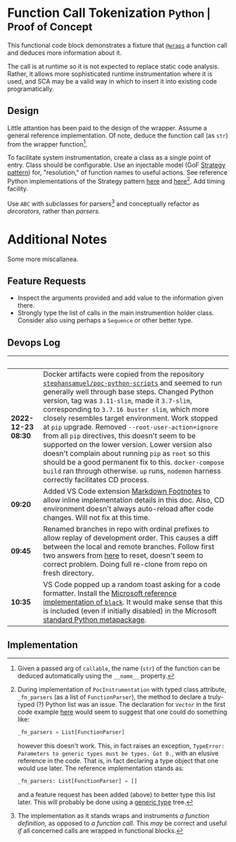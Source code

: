 # Function Call Tokenization <small>Python | Proof of Concept</small>

This functional code block demonstrates a fixture that [`@wraps`](https://docs.python.org/3/library/functools.html#functools.wraps)
a function call and deduces more information about it.

The call is at runtime so it is not expected to replace static code analysis.
Rather, it allows more sophisticated runtime instrumentation where it is used,
and SCA may be a valid way in which to insert it into existing code
programatically.

## Design

Little attantion has been paid to the design of the wrapper. Assume a general
reference implementation. Of note, deduce the function call (as `str`) from the
wrapper function[^1].

To facilitate system instrumentation, create a class as a single point of
entry. Class should be configurable. Use an injectable model (GoF [Strategy pattern](https://www.gofpatterns.com/behavioral/patterns/strategy-pattern.php))
for, "resolution," of function names to useful actions. See reference Python
implementations of the Strategy pattern [here](https://www.geeksforgeeks.org/strategy-method-python-design-patterns/) and [here](https://www.giacomodebidda.com/posts/strategy-pattern-in-python/)[^2].
Add timing facility.

Use `ABC` with subclasses for parsers[^3] and conceptually refactor as
_decorators,_ rather than _parsers._


# Additional Notes

Some more miscallanea.

## Feature Requests

- Inspect the arguments provided and add value to the information given there.
- Strongly type the list of calls in the main instrumention holder class.
  Consider also using perhaps a `Sequence` or other better type.

## Devops Log

|&nbsp;|&nbsp;
|---|---
|**2022-12-23 08:30**|Docker artifacts were copied from the repository [`stephansamuel/poc-python-scripts`](https://github.com/stephansamuel/poc-python-scripts) and seemed to run generally well through base steps. Changed Python version, tag was `3.11-slim`, made it `3.7-slim`,  corresponding to `3.7.16 buster slim`, which more closely resembles target environment. Work stopped at `pip` upgrade. Removed `--root-user-action=ignore` from all `pip` directives, this doesn't seem to be supported on the lower version. Lower version also doesn't complain about running `pip` as `root` so this should be a good permanent fix to this. `docker-compose build` ran through otherwise. `up` runs, `nodemon` harness correctly facilitates CD process.
|**09:20**|Added VS Code extension [Markdown Footnotes](https://marketplace.visualstudio.com/items?itemName=bierner.markdown-footnotes) to allow inline implementation details in this doc. Also, CD environment doesn't always auto-reload after code changes. Will not fix at this time.
|**09:45**|Renamed branches in repo with ordinal prefixes to allow replay of development order. This causes a diff between the local and remote branches. Follow first two answers from [here](https://stackoverflow.com/questions/27157166/sync-all-branches-with-git) to reset, doesn't seem to correct problem. Doing full re-clone from repo on fresh directory.
|**10:35**|VS Code popped up a random toast asking for a code formatter. Install the [Microsoft reference implementation of `black`](https://marketplace.visualstudio.com/items?itemName=ms-python.black-formatter). It would make sense that this is included (even if initially disabled) in the Microsoft [standard Python metapackage](https://marketplace.visualstudio.com/items?itemName=ms-python.python).

## Implementation

[^1]: Given a passed arg of `callable`, the name (`str`) of the function can be
deduced automatically using the `__name__` property.
[^2]: During implementation of `PocInstrumentation` with typed class attribute,
`_fn_parsers` (as a list of `FunctionParser`), the method to declare a
truly-typed (?) Python list was an issue. The declaration for `Vector` in the
first code example [here](https://docs.python.org/3.7/library/typing.html#type-aliases)
would seem to suggest that one could do something like:
      ```python
      _fn_parsers = List[FunctionParser]
      ```
    however this doesn't work. This, in fact raises an exception, `TypeError:
    Parameters to generic types must be types. Got 0.`, with an elusive
    reference in the code. That is, in fact declaring a type object that one
    would use later. The reference implementation stands as:
      ```python
      _fn_parsers: List[FunctionParser] = []
      ```
    and a feature request has been added (above) to better type this list
    later. This will probably be done using a [generic type](https://textbooks.cs.ksu.edu/cc410/iii-web/20-extras/03-python-generics/)
    tree.
[^3]: The implementation as it stands wraps and instruments _a function
      definition,_ as opposed to _a function call._ This _may_ be correct and
      useful _if_ all concerned calls are wrapped in functional blocks.

